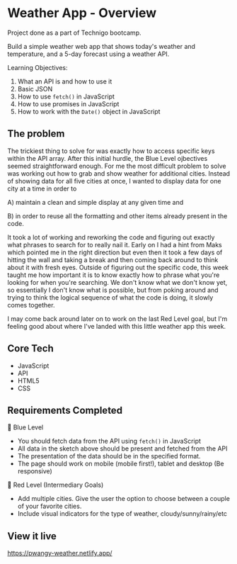 # Weather App - Overview
Project done as a part of Technigo bootcamp.

Build a simple weather web app that shows today's weather and temperature, and a 5-day forecast using a weather API.

Learning Objectives:
1. What an API is and how to use it
2. Basic JSON
3. How to use `fetch()` in JavaScript
4. How to use promises in JavaScript
5. How to work with the `Date()` object in JavaScript

## The problem
The trickiest thing to solve for was exactly how to access specific keys within the API array. After this initial hurdle, the Blue Level ojbectives seemed straightforward enough. For me the most difficult problem to solve was working out how to grab and show weather for additional cities. Instead of showing data for all five cities at once, I wanted to display data for one city at a time in order to 

  A) maintain a clean and simple display at any given time and 

  B) in order to reuse all the formatting and other items already present in the code.

It took a lot of working and reworking the code and figuring out exactly what phrases to search for to really nail it. Early on I had a hint from Maks which pointed me in the right direction but even then it took a few days of hitting the wall and taking a break and then coming back around to think about it with fresh eyes. Outside of figuring out the specific code, this week taught me how important it is to know exactly how to phrase what you're looking for when you're searching. We don't know what we don't know yet, so essentially I don't know what is possible, but from poking around and trying to think the logical sequence of what the code is doing, it slowly comes together. 

I may come back around later on to work on the last Red Level goal, but I'm feeling good about where I've landed with this little weather app this week. 

## Core Tech
- JavaScript
- API
- HTML5
- CSS

## Requirements Completed
🔵  Blue Level
- You should fetch data from the API using `fetch()` in JavaScript
- All data in the sketch above should be present and fetched from the API
- The presentation of the data should be in the specified format.
- The page should work on mobile (mobile first!), tablet and desktop (Be responsive)

🔴  Red Level (Intermediary Goals)
<!-- - Change the colors of the page based on the weather. If the weather is warm – use warm colors. If the weather is colder, use cold colors. If you really want to push you CSS muscles you can even make a background gradient-->
- Add multiple cities. Give the user the option to choose between a couple of your favorite cities.
- Include visual indicators for the type of weather, cloudy/sunny/rainy/etc

<!-- ⚫  Black Level (Advanced Goals)
- **Use your location*
Use the [Geolocation API](https://www.w3schools.com/html/html5_geolocation.asp) that is built in to your browser to fetch the city that you are located in atm and show the weather for your location.
- Explore the API and use another endpoint of the Weather API to include supplementary information
- Add some CSS animations to your app, e.g. pulsating sun/rain drops -->

## View it live
https://pwangy-weather.netlify.app/
